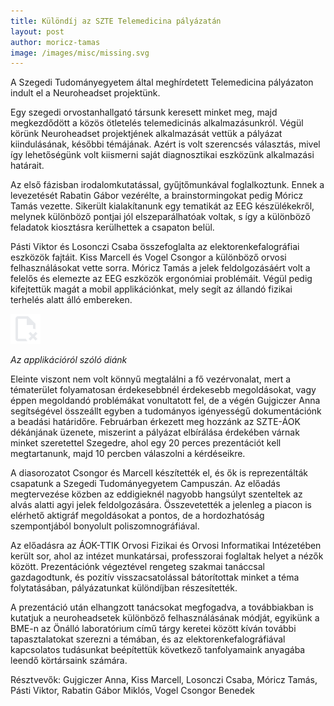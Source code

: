 ```yaml
---
title: Különdíj az SZTE Telemedicina pályázatán
layout: post
author: moricz-tamas
image: /images/misc/missing.svg
---
```


A Szegedi Tudományegyetem által meghírdetett Telemedicina pályázaton indult el a Neuroheadset projektünk.

Egy szegedi orvostanhallgató társunk keresett minket meg, majd megkezdődött a közös ötletelés telemedicinás alkalmazásunkról. Végül körünk Neuroheadset projektjének alkalmazását vettük a pályázat kiindulásának, későbbi témájának. Azért is volt szerencsés választás, mivel így lehetőségünk volt kiismerni saját diagnosztikai eszközünk alkalmazási határait.

Az első fázisban irodalomkutatással, gyűjtőmunkával foglalkoztunk. Ennek a levezetését Rabatin Gábor vezérélte, a brainstormingokat pedig Móricz Tamás vezette. Sikerült kialakítanunk egy tematikát az EEG készülékekről, melynek különböző pontjai jól elszeparálhatóak voltak, s így a különböző feladatok kiosztásra kerülhettek a csapaton belül.

Pásti Viktor és Losonczi Csaba összefoglalta az elektorenkefalográfiai eszközök fajtáit. Kiss Marcell és Vogel Csongor a különböző orvosi felhasználásokat vette sorra. Móricz Tamás a jelek feldolgozásáért volt a felelős és elemezte az EEG eszközök ergonómiai problémáit. Végül pedig kifejtettük magát a mobil applikációnkat, mely segít az állandó fizikai terhelés alatt álló embereken.

![](/images/misc/missing.svg)

_Az applikációról szóló diánk_

Eleinte viszont nem volt könnyű megtalálni a fő vezérvonalat, mert a tématerület folyamatosan érdekesebbnél érdekesebb megoldásokat, vagy éppen megoldandó problémákat vonultatott fel, de a végén Gujgiczer Anna segítségével összeállt egyben a tudományos igényességű dokumentációnk a beadási határidőre. Februárban érkezett meg hozzánk az SZTE-ÁOK dékánjának üzenete, miszerint a pályázat elbírálása érdekében várnak minket szeretettel Szegedre, ahol egy 20 perces prezentációt kell megtartanunk, majd 10 percben válaszolni a kérdéseikre.

A diasorozatot Csongor és Marcell készítették el, és ők is reprezentálták csapatunk a Szegedi Tudományegyetem Campuszán. Az előadás megtervezése közben az eddigieknél nagyobb hangsúlyt szenteltek az alvás alatti agyi jelek feldolgozására. Összevetették a jelenleg a piacon is elérhető aktigráf megoldásokat a pontos, de a hordozhatóság szempontjából bonyolult poliszomnográfiával.

Az előadásra az ÁOK-TTIK Orvosi Fizikai és Orvosi Informatikai Intézetében került sor, ahol az intézet munkatársai, professzorai foglaltak helyet a nézők között. Prezentációnk végeztével rengeteg szakmai tanáccsal gazdagodtunk, és pozitív visszacsatolással bátorítottak minket a téma folytatásában, pályázatunkat különdíjban részesítették.

A prezentáció után elhangzott tanácsokat megfogadva, a továbbiakban is kutatjuk a neuroheadsetek különböző felhasználásának módját, egyikünk a BME-n az Önálló laboratórium című tárgy keretei között kíván további tapasztalatokat szerezni a témában, és az elektorenkefalográfiával kapcsolatos tudásunkat beépítettük következő tanfolyamaink anyagába leendő körtársaink számára.

Résztvevők: Gujgiczer Anna, Kiss Marcell, Losonczi Csaba, Móricz Tamás, Pásti Viktor, Rabatin Gábor Miklós, Vogel Csongor Benedek
